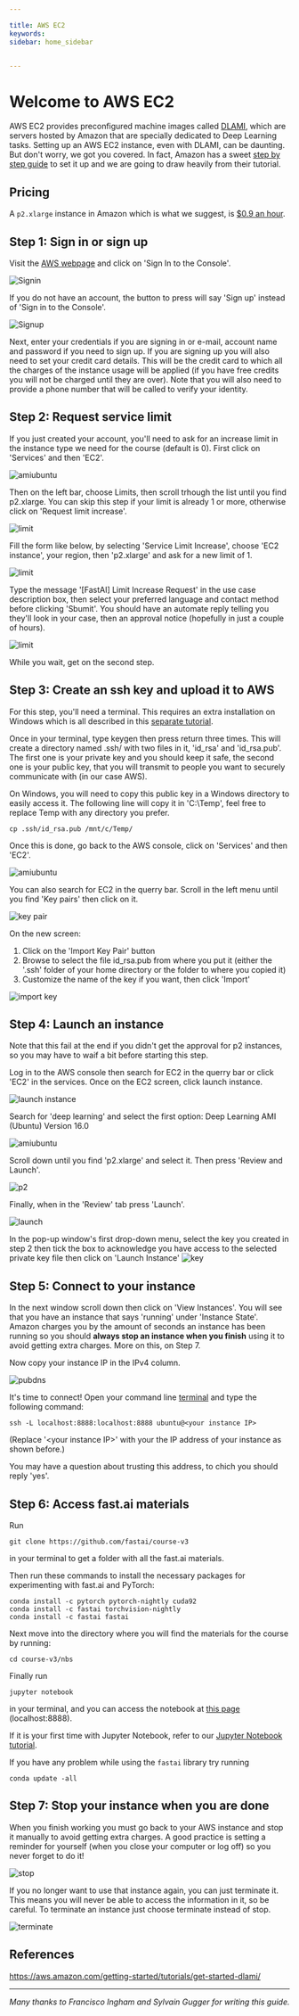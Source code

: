 ```yaml
---

title: AWS EC2
keywords: 
sidebar: home_sidebar


---
```

# Welcome to AWS EC2

AWS EC2 provides preconfigured machine images called [DLAMI](https://aws.amazon.com/machine-learning/amis/), which are servers hosted by Amazon that are specially dedicated to Deep Learning tasks. Setting up an AWS EC2 instance, even with DLAMI, can be daunting. But don't worry, we got you covered. In fact, Amazon has a sweet [step by step guide](https://aws.amazon.com/getting-started/tutorials/get-started-dlami/) to set it up and we are going to draw heavily from their tutorial.

## Pricing
A `p2.xlarge` instance in Amazon which is what we suggest, is [$0.9 an hour](https://aws.amazon.com/ec2/instance-types/p2/).

## Step 1: Sign in or sign up

Visit the [AWS webpage](https://aws.amazon.com/) and click on 'Sign In to the Console'.

![Signin](images/dlami_tutorial/signin.png)

If you do not have an account, the button to press will say 'Sign up' instead of 'Sign in to the Console'.

![Signup](images/dlami_tutorial/signup.png)

Next, enter your credentials if you are signing in or e-mail, account name and password if you need to sign up. If you are signing up you will also need to set your credit card details. This will be the credit card to which all the charges of the instance usage will be applied (if you have free credits you will not be charged until they are over). Note that you will also need to provide a phone number that will be called to verify your identity.

## Step 2: Request service limit

If you just created your account, you'll need to ask for an increase limit in the instance type we need for the course (default is 0). First click on 'Services' and then 'EC2'.

![amiubuntu](images/dlami_tutorial/ec2.png)

Then on the left bar, choose Limits, then scroll trhough the list until you find p2.xlarge. You can skip this step if your limit is already 1 or more, otherwise click on 'Request limit increase'.

![limit](images/dlami_tutorial/request_limit.png)

Fill the form like below, by selecting 'Service Limit Increase', choose 'EC2 instance', your region, then 'p2.xlarge' and ask for a new limit of 1.

![limit](images/dlami_tutorial/increase_limit.png)

Type the message '[FastAI] Limit Increase Request' in the use case description box, then select your preferred language and contact method before clicking 'Sbumit'. You should have an automate reply telling you they'll look in your case, then an approval notice (hopefully in just a couple of hours).

![limit](images/dlami_tutorial/increase_limit2.png)

While you wait, get on the second step.

## Step 3: Create an ssh key and upload it to AWS

For this step, you'll need a terminal. This requires an extra installation on Windows which is all described in this [separate tutorial](start/terminal.md).

Once in your terminal, type keygen then press return three times. This will create a directory named .ssh/ with two files in it, 'id_rsa' and 'id_rsa.pub'. The first one is your private key and you should keep it safe, the second one is your public key, that you will transmit to people you want to securely communicate with (in our case AWS).

On Windows, you will need to copy this public key in a Windows directory to easily access it. The following line will copy it in 'C:\Temp', feel free to replace Temp with any directory you prefer.
```
cp .ssh/id_rsa.pub /mnt/c/Temp/
```

Once this is done, go back to the AWS console, click on 'Services' and then 'EC2'.

![amiubuntu](images/dlami_tutorial/ec2.png)

You can also search for EC2 in the querry bar. Scroll in the left menu until you find 'Key pairs' then click on it.

![key pair](images/dlami_tutorial/key_pair.png)

On the new screen:

1. Click on the 'Import Key Pair' button
2. Browse to select the file id_rsa.pub from where you put it (either the '.ssh' folder of your home directory or the folder to where you copied it)
3. Customize the name of the key if you want, then click 'Import'

![import key](images/dlami_tutorial/import_key.png)

## Step 4: Launch an instance

Note that this fail at the end if you didn't get the approval for p2 instances, so you may have to waif a bit before starting this step. 

Log in to the AWS console then search for EC2 in the querry bar or click 'EC2' in the services. Once on the EC2 screen, click launch instance.

![launch instance](images/dlami_tutorial/launch_instance.png)

Search for 'deep learning' and select the first option: Deep Learning AMI (Ubuntu) Version 16.0

![amiubuntu](images/dlami_tutorial/amiubuntu.png)

Scroll down until you find 'p2.xlarge' and select it. Then press 'Review and Launch'.

![p2](images/dlami_tutorial/p2.png)

Finally, when in the 'Review' tab press 'Launch'.

![launch](images/dlami_tutorial/launch.png)

In the pop-up window's first drop-down menu, select the key you created in step 2 then tick the box to acknowledge you have access to the selected private key file then click on 'Launch Instance'
![key](images/dlami_tutorial/key.png)

## Step 5: Connect to your instance

In the next window scroll down then click on 'View Instances'. You will see that you have an instance that says 'running' under 'Instance State'. Amazon charges you by the amount of seconds an instance has been running so you should **always stop an instance when you finish** using it to avoid getting extra charges. More on this, on Step 7.

Now copy your instance IP in the IPv4 column.

![pubdns](images/dlami_tutorial/pubdns.png)

It's time to connect! Open your command line [terminal](start/terminal.md) and type the following command:

```
ssh -L localhost:8888:localhost:8888 ubuntu@<your instance IP>
``` 
(Replace '\<your instance IP\>' with your the IP address of your instance as shown before.)

You may have a question about trusting this address, to chich you should reply 'yes'.

## Step 6: Access fast.ai materials

Run
```
git clone https://github.com/fastai/course-v3
``` 
in your terminal to get a folder with all the fast.ai materials. 

Then run these commands to install the necessary packages for experimenting with fast.ai and PyTorch:

```
conda install -c pytorch pytorch-nightly cuda92
conda install -c fastai torchvision-nightly
conda install -c fastai fastai
```

Next move into the directory where you will find the materials for the course by running:

```
cd course-v3/nbs
```

Finally run
```
jupyter notebook
```
in your terminal, and you can access the notebook at [this page](http://localhost:8888) (localhost:8888).


If it is your first time with Jupyter Notebook, refer to our [Jupyter Notebook tutorial](http://course-v3.fast.ai/start/aws).

If you have any problem while using the `fastai` library try running
```
conda update -all
```

## Step 7: Stop your instance when you are done

When you finish working you must go back to your AWS instance and stop it manually to avoid getting extra charges. A good practice is setting a reminder for yourself (when you close your computer or log off) so you never forget to do it!

![stop](images/dlami_tutorial/stop.png)

If you no longer want to use that instance again, you can just terminate it. This means you will never be able to access the information in it, so be careful. To terminate an instance just choose terminate instead of stop.

![terminate](images/dlami_tutorial/terminate.png)

## References

https://aws.amazon.com/getting-started/tutorials/get-started-dlami/

---

*Many thanks to Francisco Ingham and Sylvain Gugger for writing this guide.*
